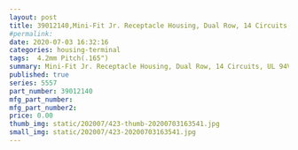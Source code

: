 ```yaml
---
layout: post
title: 39012140,Mini-Fit Jr. Receptacle Housing, Dual Row, 14 Circuits, UL 94V-2, Natural
#permalink: 
date: 2020-07-03 16:32:16
categories: housing-terminal
tags:  4.2mm Pitch(.165")
summary: Mini-Fit Jr. Receptacle Housing, Dual Row, 14 Circuits, UL 94V-2, Natural
published: true 
series: 5557
part_number: 39012140
mfg_part_number: 
mfg_part_number2: 
price: 0.00
thumb_img: static/202007/423-thumb-20200703163541.jpg
small_img: static/202007/423-20200703163541.jpg
---
```



